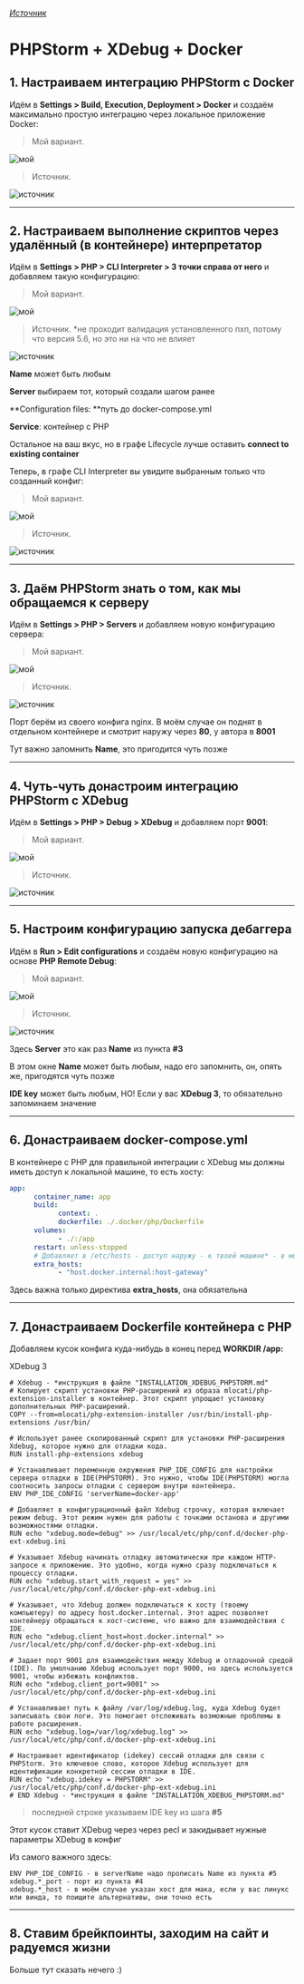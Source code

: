 ###### [Источник](https://habr.com/ru/articles/712670/?code=46ec49e7865a774bc73c89adf8d87e36&state=cMo7LE9IhMYpAyPOy6TjmnhK&hl=ru "Источник")

# PHPStorm + XDebug + Docker

## 1. Настраиваем интеграцию PHPStorm с Docker

Идём в **Settings > Build, Execution, Deployment > Docker** и создаём максимально простую интеграцию через локальное приложение Docker:

> Мой вариант.

![мой](https://img001.prntscr.com/file/img001/jVZ-qznfRTaptw8ex67NKA.png)

> Источник.

![источник](https://habrastorage.org/r/w1560/getpro/habr/upload_files/9cd/13b/4d6/9cd13b4d62203956ee0ef960bb13601c.png)

------------

## 2. Настраиваем выполнение скриптов через удалённый (в контейнере) интерпретатор

Идём в **Settings > PHP > CLI Interpreter > 3 точки справа от него** и добавляем такую конфигурацию:

> Мой вариант.

![мой](https://img001.prntscr.com/file/img001/lBodp8OqTheiBvDpgjr8JQ.png)

> Источник. *не проходит валидация установленного пхп, потому что версия 5.6, но это ни на что не влияет

![источник](https://habrastorage.org/r/w1560/getpro/habr/upload_files/7d7/e35/566/7d7e35566e49e36ef58a78420d8dce57.jpg)

**Name** может быть любым

**Server** выбираем тот, который создали шагом ранее

**Configuration files: **путь до docker-compose.yml

**Service**: контейнер с PHP

Остальное на ваш вкус, но в графе Lifecycle лучше оставить **connect to existing container**

Теперь, в графе CLI Interpreter вы увидите выбранным только что созданный конфиг:

> Мой вариант.

![мой](https://img001.prntscr.com/file/img001/KaK4MXvkQkaiL3adPjMXBg.png)

> Источник.

![источник](https://habrastorage.org/r/w1560/getpro/habr/upload_files/4c7/955/2a0/4c79552a0a9c29ca3c1047f04fce5bf5.jpg)

------------

## 3. Даём PHPStorm знать о том, как мы обращаемся к серверу

Идём в **Settings > PHP > Servers** и добавляем новую конфигурацию сервера:

> Мой вариант.

![мой](https://img001.prntscr.com/file/img001/VNFOai1wQICHzFC-f31w1A.png)

> Источник.

![источник](https://habrastorage.org/r/w1560/getpro/habr/upload_files/10e/93d/445/10e93d445aea4058bf39d3878382b793.jpg)

Порт берём из своего конфига nginx. В моём случае он поднят в отдельном контейнере и смотрит наружу через **80**, у автора в **8001**

Тут важно запомнить **Name**, это пригодится чуть позже

------------

## 4. Чуть-чуть донастроим интеграцию PHPStorm с XDebug
Идём в **Settings > PHP > Debug > XDebug** и добавляем порт **9001**:

> Мой вариант.

![мой](https://img001.prntscr.com/file/img001/GxH3gSJdR6SxvbNzTVFa5w.png)

> Источник.

![источник](https://habrastorage.org/r/w1560/getpro/habr/upload_files/10f/01e/988/10f01e98893a11ad51049a3811292dae.png)

------------

## 5. Настроим конфигурацию запуска дебаггера

Идём в **Run > Edit configurations** и создаём новую конфигурацию на основе **PHP Remote Debug**:

> Мой вариант.

![мой](https://img001.prntscr.com/file/img001/piJHCzYUSpmEH56bPYWQWw.png)

> Источник.

![источник](https://habrastorage.org/r/w1560/getpro/habr/upload_files/ab8/08e/b14/ab808eb14a805e7b057a1146850724db.jpg)

Здесь **Server** это как раз **Name** из пункта **#3**

В этом окне **Name** может быть любым, надо его запомнить, он, опять же, пригодятся чуть позже

**IDE key** может быть любым, НО! Если у вас **XDebug 3**, то обязательно запоминаем значение

------------

## 6. Донастраиваем docker-compose.yml

В контейнере с PHP для правильной интеграции с XDebug мы должны иметь доступ к локальной машине, то есть хосту:

```yaml
app:
	  container_name: app
	  build:
			context: .
			dockerfile: ./.docker/php/Dockerfile
	  volumes:
			- ./:/app
	  restart: unless-stopped
	  # Добавляет в /etc/hosts - доступ наружу - к твоей машине* - в моем случае Windows
	  extra_hosts:
			- "host.docker.internal:host-gateway"
```

Здесь важна только директива **extra_hosts**, она обязательна

------------

## 7. Донастраиваем Dockerfile контейнера с PHP

Добавляем кусок конфига куда-нибудь в конец перед **WORKDIR /app:**

XDebug 3

```
# Xdebug - *инструкция в файле "INSTALLATION_XDEBUG_PHPSTORM.md"
# Копирует скрипт установки PHP-расширений из образа mlocati/php-extension-installer в контейнер. Этот скрипт упрощает установку дополнительных PHP-расширений.
COPY --from=mlocati/php-extension-installer /usr/bin/install-php-extensions /usr/bin/

# Использует ранее скопированный скрипт для установки PHP-расширения Xdebug, которое нужно для отладки кода.
RUN install-php-extensions xdebug

# Устанавливает переменную окружения PHP_IDE_CONFIG для настройки сервера отладки в IDE(PHPSTORM). Это нужно, чтобы IDE(PHPSTORM) могла соотносить запросы отладки с сервером внутри контейнера.
ENV PHP_IDE_CONFIG 'serverName=docker-app'

# Добавляет в конфигурационный файл Xdebug строчку, которая включает режим debug. Этот режим нужен для работы с точками останова и другими возможностями отладки.
RUN echo "xdebug.mode=debug" >> /usr/local/etc/php/conf.d/docker-php-ext-xdebug.ini

# Указывает Xdebug начинать отладку автоматически при каждом HTTP-запросе к приложению. Это удобно, когда нужно сразу подключаться к процессу отладки.
RUN echo "xdebug.start_with_request = yes" >> /usr/local/etc/php/conf.d/docker-php-ext-xdebug.ini

# Указывает, что Xdebug должен подключаться к хосту (твоему компьютеру) по адресу host.docker.internal. Этот адрес позволяет контейнеру обращаться к хост-системе, что важно для взаимодействия с IDE.
RUN echo "xdebug.client_host=host.docker.internal" >> /usr/local/etc/php/conf.d/docker-php-ext-xdebug.ini

# Задает порт 9001 для взаимодействия между Xdebug и отладочной средой (IDE). По умолчанию Xdebug использует порт 9000, но здесь используется 9001, чтобы избежать конфликтов.
RUN echo "xdebug.client_port=9001" >> /usr/local/etc/php/conf.d/docker-php-ext-xdebug.ini

# Устанавливает путь к файлу /var/log/xdebug.log, куда Xdebug будет записывать свои логи. Это помогает отслеживать возможные проблемы в работе расширения.
RUN echo "xdebug.log=/var/log/xdebug.log" >> /usr/local/etc/php/conf.d/docker-php-ext-xdebug.ini

# Настраивает идентификатор (idekey) сессий отладки для связи с PHPStorm. Это ключевое слово, которое Xdebug использует для идентификации конкретной сессии отладки в IDE.
RUN echo "xdebug.idekey = PHPSTORM" >> /usr/local/etc/php/conf.d/docker-php-ext-xdebug.ini
# END Xdebug - *инструкция в файле "INSTALLATION_XDEBUG_PHPSTORM.md"
```
> последней строке указываем IDE key из шага **#5**

Этот кусок ставит XDebug через через pecl и закидывает нужные параметры XDebug в конфиг

Из самого важного здесь:

```
ENV PHP_IDE_CONFIG - в serverName надо прописать Name из пункта #5
xdebug.*_port - порт из пункта #4
xdebug.*_host - в моём случае указан хост для мака, если у вас линукс или винда, то поищите альтернативы, они точно есть
```

------------

## 8. Ставим брейкпоинты, заходим на сайт и радуемся жизни

Больше тут сказать нечего :)

